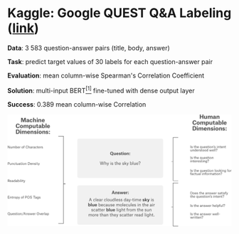 # Kaggle: Google QUEST Q&A Labeling ([link](https://www.kaggle.com/c/google-quest-challenge))

__Data__: 3 583 question-answer pairs (title, body, answer)

__Task__: predict target values of 30 labels for each question-answer pair

__Evaluation__: mean column-wise Spearman's Correlation Coefficient

__Solution__: multi-input BERT[<sup>[1]</sup>](https://arxiv.org/abs/1810.04805) fine-tuned with dense output layer

__Success__: 0.389 mean column-wise Correlation

![](learning_task.png)

